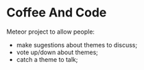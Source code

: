 # Coffee And Code

Meteor project to allow people:
 - make sugestions about themes to discuss;
 - vote up/down about themes;
 - catch a theme to talk;